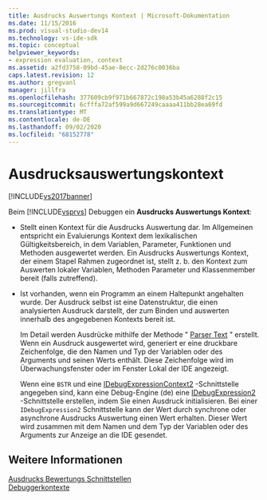 ```yaml
---
title: Ausdrucks Auswertungs Kontext | Microsoft-Dokumentation
ms.date: 11/15/2016
ms.prod: visual-studio-dev14
ms.technology: vs-ide-sdk
ms.topic: conceptual
helpviewer_keywords:
- expression evaluation, context
ms.assetid: a2fd3758-09bd-45ae-8ecc-2d276c0036ba
caps.latest.revision: 12
ms.author: gregvanl
manager: jillfra
ms.openlocfilehash: 377609cb9f971b667872c198a53b45a6288f2c15
ms.sourcegitcommit: 6cfffa72af599a9d667249caaaa411bb28ea69fd
ms.translationtype: MT
ms.contentlocale: de-DE
ms.lasthandoff: 09/02/2020
ms.locfileid: "68152778"
---
```

# <a name="expression-evaluation-context"></a>Ausdrucksauswertungskontext
[!INCLUDE[vs2017banner](../../includes/vs2017banner.md)]

Beim [!INCLUDE[vsprvs](../../includes/vsprvs-md.md)] Debuggen ein **Ausdrucks Auswertungs Kontext**:  
  
- Stellt einen Kontext für die Ausdrucks Auswertung dar. Im Allgemeinen entspricht ein Evaluierungs Kontext dem lexikalischen Gültigkeitsbereich, in dem Variablen, Parameter, Funktionen und Methoden ausgewertet werden. Ein Ausdrucks Auswertungs Kontext, der einem Stapel Rahmen zugeordnet ist, stellt z. b. den Kontext zum Auswerten lokaler Variablen, Methoden Parameter und Klassenmember bereit (falls zutreffend).  
  
- Ist vorhanden, wenn ein Programm an einem Haltepunkt angehalten wurde. Der Ausdruck selbst ist eine Datenstruktur, die einen analysierten Ausdruck darstellt, der zum Binden und auswerten innerhalb des angegebenen Kontexts bereit ist.  
  
     Im Detail werden Ausdrücke mithilfe der Methode " [Parser Text](../../extensibility/debugger/reference/idebugexpressioncontext2-parsetext.md) " erstellt. Wenn ein Ausdruck ausgewertet wird, generiert er eine druckbare Zeichenfolge, die den Namen und Typ der Variablen oder des Arguments und seinen Werts enthält. Diese Zeichenfolge wird im Überwachungsfenster oder im Fenster Lokal der IDE angezeigt.  
  
     Wenn eine `BSTR` und eine [IDebugExpressionContext2](../../extensibility/debugger/reference/idebugexpressioncontext2.md) -Schnittstelle angegeben sind, kann eine Debug-Engine (de) eine [IDebugExpression2](../../extensibility/debugger/reference/idebugexpression2.md) -Schnittstelle erstellen, indem Sie einen Ausdruck initialisieren. Bei einer `IDebugExpression2` Schnittstelle kann der Wert durch synchrone oder asynchrone Ausdrucks Auswertung einen Wert erhalten. Dieser Wert wird zusammen mit dem Namen und dem Typ der Variablen oder des Arguments zur Anzeige an die IDE gesendet.  
  
## <a name="see-also"></a>Weitere Informationen  
 [Ausdrucks Bewertungs Schnittstellen](../../extensibility/debugger/reference/expression-evaluation-interfaces.md)   
 [Debuggerkontexte](../../extensibility/debugger/debugger-contexts.md)
